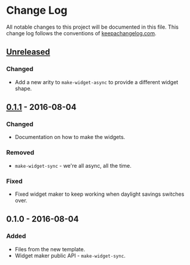 # Change Log
All notable changes to this project will be documented in this file. This change log follows the conventions of [keepachangelog.com](http://keepachangelog.com/).

## [Unreleased]
### Changed
- Add a new arity to `make-widget-async` to provide a different widget shape.

## [0.1.1] - 2016-08-04
### Changed
- Documentation on how to make the widgets.

### Removed
- `make-widget-sync` - we're all async, all the time.

### Fixed
- Fixed widget maker to keep working when daylight savings switches over.

## 0.1.0 - 2016-08-04
### Added
- Files from the new template.
- Widget maker public API - `make-widget-sync`.

[Unreleased]: https://github.com/your-name/typedmath/compare/0.1.1...HEAD
[0.1.1]: https://github.com/your-name/typedmath/compare/0.1.0...0.1.1
